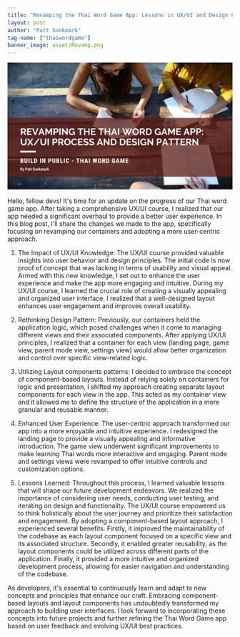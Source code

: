 ```yaml
---
title: "Revamping the Thai Word Game App: Lessons in UX/UI and Design Pattern"
layout: post
author: "Patt Sookmark"
tag-name: ["thaiwordgame"]
banner_image: asset/Revamp.png
---
```


<img class="blog-banner" src="/asset/Revamp.png" alt="blog-patterns" />

Hello, fellow devs! It's time for an update on the progress of our Thai word game app. After taking a comprehensive UX/UI course, I realized that our app needed a significant overhaul to provide a better user experience. In this blog post, I'll share the changes we made to the app, specifically focusing on revamping our containers and adopting a more user-centric approach.

1. The Impact of UX/UI Knowledge:
   The UX/UI course provided valuable insights into user behavior and design principles. The initial code is now proof of concept that was lacking in terms of usability and visual appeal. Armed with this new knowledge, I set out to enhance the user experience and make the app more engaging and intuitive. During my UX/UI course, I learned the crucial role of creating a visually appealing and organized user interface. I realized that a well-designed layout enhances user engagement and improves overall usability.
2. Rethinking Design Pattern:
   Previously, our containers held the application logic, which posed challenges when it come to managing different views and their associated components. After applying UX/UI principles, I realized that a container for each view (landing page, game view, parent mode view, settings view) would allow better organization and control over specific view-related
   logic.
3. Utilizing Layout components patterns: I decided to embrace the concept of component-based layouts. Instead of relying solely on containers for logic and presentation, I shifted my approach creating separate layout components for each view in the app. This acted as my container view and it allowed me to define the structure of the application in a more granular and reusable manner.

4. Enhanced User Experience:
   The user-centric approach transformed our app into a more enjoyable and intuitive experience. I redesigned the landing page to provide a visually appealing and informative introduction. The game view underwent significant improvements to make learning Thai words more interactive and engaging. Parent mode and settings views were revamped to offer intuitive controls and customization options.
5. Lessons Learned:
   Throughout this process, I learned valuable lessons that will shape our future development endeavors. We realized the importance of considering user needs, conducting user testing, and iterating on design and functionality. The UX/UI course empowered us to think holistically about the user journey and prioritize their satisfaction and engagement. By adopting a component-based layout approach, I experienced several benefits. Firstly, it improved the maintainability of the codebase as each layout component focused on a specific view and its associated structure. Secondly, it enabled greater reusability, as the layout components could be utilized across different parts of the application. Finally, it provided a more intuitive and organized development process, allowing for easier navigation and understanding of the codebase.

As developers, it's essential to continuously learn and adapt to new concepts and principles that enhance our craft. Embracing component-based layouts and layout components has undoubtedly transformed my approach to building user interfaces. I look forward to incorporating these concepts into future projects and further refining the Thai Word Game app based on user feedback and evolving UX/UI best practices.

